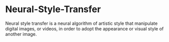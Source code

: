 # Neural-Style-Transfer
Neural style transfer is a neural algorithm of artistic style that manipulate digital images, or videos, in order to adopt the appearance or visual style of another image. 
